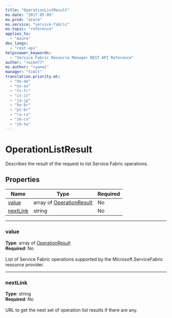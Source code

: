 ```yaml
---
title: "OperationListResult"
ms.date: "2017-05-09"
ms.prod: "azure"
ms.service: "service-fabric"
ms.topic: "reference"
applies_to: 
  - "Azure"
dev_langs: 
  - "rest-api"
helpviewer_keywords: 
  - "Service Fabric Resource Manager REST API Reference"
author: "rwike77"
ms.author: "ryanwi"
manager: "timlt"
translation.priority.mt: 
  - "de-de"
  - "es-es"
  - "fr-fr"
  - "it-it"
  - "ja-jp"
  - "ko-kr"
  - "pt-br"
  - "ru-ru"
  - "zh-cn"
  - "zh-tw"
---
```

# OperationListResult

Describes the result of the request to list Service Fabric operations.

## Properties
| Name | Type | Required |
| --- | --- | --- |
| [value](#value) | array of [OperationResult](sfrp-model-operationresult.md) | No |
| [nextLink](#nextlink) | string | No |

____
### value
__Type__: array of [OperationResult](sfrp-model-operationresult.md) <br/>
__Required__: No<br/>
<br/>
List of Service Fabric operations supported by the Microsoft.ServiceFabric resource provider.

____
### nextLink
__Type__: string <br/>
__Required__: No<br/>
<br/>
URL to get the next set of operation list results if there are any.
